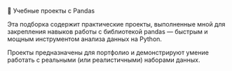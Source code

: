 🐼 Учебные проекты с Pandas  

Эта подборка содержит практические проекты, выполненные мной для закрепления навыков работы с библиотекой pandas   — быстрым и мощным инструментом анализа данных на Python. 

Проекты предназначены для портфолио и демонстрируют умение работать с реальными (или реалистичными) наборами данных. 
